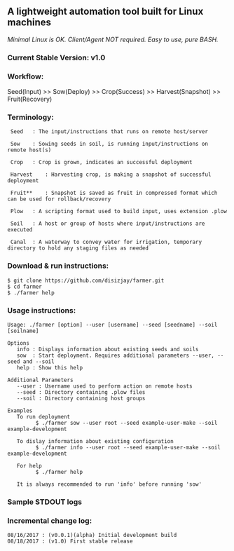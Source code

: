## A lightweight automation tool built for Linux machines
_Minimal Linux is OK. 
Client/Agent NOT required.
Easy to use, pure BASH._

### Current Stable Version: v1.0

### Workflow:

Seed(Input) >> Sow(Deploy) >> Crop(Success) >> Harvest(Snapshot) >> Fruit(Recovery)

### Terminology:
```
 Seed	: The input/instructions that runs on remote host/server

 Sow	: Sowing seeds in soil, is running input/instructions on remote host(s)

 Crop	: Crop is grown, indicates an successful deployment

 Harvest	: Harvesting crop, is making a snapshot of successful deployment

 Fruit**	: Snapshot is saved as fruit in compressed format which can be used for rollback/recovery

 Plow	: A scripting format used to build input, uses extension .plow

 Soil	: A host or group of hosts where input/instructions are executed

 Canal	: A waterway to convey water for irrigation, temporary directory to hold any staging files as needed
```
### Download & run instructions:
```
$ git clone https://github.com/disizjay/farmer.git
$ cd farmer
$ ./farmer help
```
### Usage instructions:
```
Usage: ./farmer [option] --user [username] --seed [seedname] --soil [soilname]

Options
   info : Displays information about existing seeds and soils
   sow  : Start deployment. Requires additional parameters --user, --seed and --soil
   help : Show this help

Additional Parameters
   --user : Username used to perform action on remote hosts
   --seed : Directory containing .plow files
   --soil : Directory containing host groups

Examples
   To run deployment
         $ ./farmer sow --user root --seed example-user-make --soil example-development

   To dislay information about existing configuration
         $ ./farmer info --user root --seed example-user-make --soil example-development

   For help
         $ ./farmer help

   It is always recommended to run 'info' before running 'sow'
```
### Sample STDOUT logs

### Incremental change log:
```
08/16/2017 : (v0.0.1)(alpha) Initial development build
08/18/2017 : (v1.0) First stable release
```
